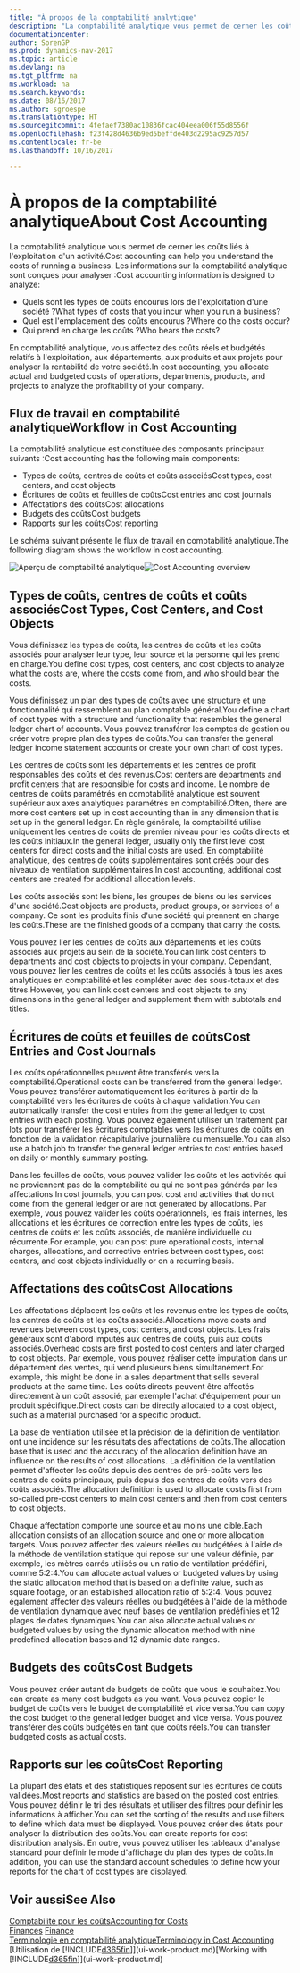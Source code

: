 ```yaml
---
title: "À propos de la comptabilité analytique"
description: "La comptabilité analytique vous permet de cerner les coûts liés à l'exploitation d'un activité."
documentationcenter: 
author: SorenGP
ms.prod: dynamics-nav-2017
ms.topic: article
ms.devlang: na
ms.tgt_pltfrm: na
ms.workload: na
ms.search.keywords: 
ms.date: 08/16/2017
ms.author: sgroespe
ms.translationtype: HT
ms.sourcegitcommit: 4fefaef7380ac10836fcac404eea006f55d8556f
ms.openlocfilehash: f23f428d4636b9ed5beffde403d2295ac9257d57
ms.contentlocale: fr-be
ms.lasthandoff: 10/16/2017

---
```

# <a name="about-cost-accounting"></a><span data-ttu-id="12b3c-103">À propos de la comptabilité analytique</span><span class="sxs-lookup"><span data-stu-id="12b3c-103">About Cost Accounting</span></span>
<span data-ttu-id="12b3c-104">La comptabilité analytique vous permet de cerner les coûts liés à l'exploitation d'un activité.</span><span class="sxs-lookup"><span data-stu-id="12b3c-104">Cost accounting can help you understand the costs of running a business.</span></span> <span data-ttu-id="12b3c-105">Les informations sur la comptabilité analytique sont conçues pour analyser :</span><span class="sxs-lookup"><span data-stu-id="12b3c-105">Cost accounting information is designed to analyze:</span></span>  

-   <span data-ttu-id="12b3c-106">Quels sont les types de coûts encourus lors de l'exploitation d'une société ?</span><span class="sxs-lookup"><span data-stu-id="12b3c-106">What types of costs that you incur when you run a business?</span></span>  
-   <span data-ttu-id="12b3c-107">Quel est l'emplacement des coûts encourus ?</span><span class="sxs-lookup"><span data-stu-id="12b3c-107">Where do the costs occur?</span></span>  
-   <span data-ttu-id="12b3c-108">Qui prend en charge les coûts ?</span><span class="sxs-lookup"><span data-stu-id="12b3c-108">Who bears the costs?</span></span>  

<span data-ttu-id="12b3c-109">En comptabilité analytique, vous affectez des coûts réels et budgétés relatifs à l'exploitation, aux départements, aux produits et aux projets pour analyser la rentabilité de votre société.</span><span class="sxs-lookup"><span data-stu-id="12b3c-109">In cost accounting, you allocate actual and budgeted costs of operations, departments, products, and projects to analyze the profitability of your company.</span></span>  

## <a name="workflow-in-cost-accounting"></a><span data-ttu-id="12b3c-110">Flux de travail en comptabilité analytique</span><span class="sxs-lookup"><span data-stu-id="12b3c-110">Workflow in Cost Accounting</span></span>  
<span data-ttu-id="12b3c-111">La comptabilité analytique est constituée des composants principaux suivants :</span><span class="sxs-lookup"><span data-stu-id="12b3c-111">Cost accounting has the following main components:</span></span>  

-   <span data-ttu-id="12b3c-112">Types de coûts, centres de coûts et coûts associés</span><span class="sxs-lookup"><span data-stu-id="12b3c-112">Cost types, cost centers, and cost objects</span></span>  
-   <span data-ttu-id="12b3c-113">Écritures de coûts et feuilles de coûts</span><span class="sxs-lookup"><span data-stu-id="12b3c-113">Cost entries and cost journals</span></span>  
-   <span data-ttu-id="12b3c-114">Affectations des coûts</span><span class="sxs-lookup"><span data-stu-id="12b3c-114">Cost allocations</span></span>  
-   <span data-ttu-id="12b3c-115">Budgets des coûts</span><span class="sxs-lookup"><span data-stu-id="12b3c-115">Cost budgets</span></span>
-   <span data-ttu-id="12b3c-116">Rapports sur les coûts</span><span class="sxs-lookup"><span data-stu-id="12b3c-116">Cost reporting</span></span>  

<span data-ttu-id="12b3c-117">Le schéma suivant présente le flux de travail en comptabilité analytique.</span><span class="sxs-lookup"><span data-stu-id="12b3c-117">The following diagram shows the workflow in cost accounting.</span></span>  

<span data-ttu-id="12b3c-118">![Aperçu de comptabilité analytique](media/costaccountingoverview.png "CostAccountingOverview")</span><span class="sxs-lookup"><span data-stu-id="12b3c-118">![Cost Accounting overview](media/costaccountingoverview.png "CostAccountingOverview")</span></span>  

## <a name="cost-types-cost-centers-and-cost-objects"></a><span data-ttu-id="12b3c-119">Types de coûts, centres de coûts et coûts associés</span><span class="sxs-lookup"><span data-stu-id="12b3c-119">Cost Types, Cost Centers, and Cost Objects</span></span>  
<span data-ttu-id="12b3c-120">Vous définissez les types de coûts, les centres de coûts et les coûts associés pour analyser leur type, leur source et la personne qui les prend en charge.</span><span class="sxs-lookup"><span data-stu-id="12b3c-120">You define cost types, cost centers, and cost objects to analyze what the costs are, where the costs come from, and who should bear the costs.</span></span>  

<span data-ttu-id="12b3c-121">Vous définissez un plan des types de coûts avec une structure et une fonctionnalité qui ressemblent au plan comptable général.</span><span class="sxs-lookup"><span data-stu-id="12b3c-121">You define a chart of cost types with a structure and functionality that resembles the general ledger chart of accounts.</span></span> <span data-ttu-id="12b3c-122">Vous pouvez transférer les comptes de gestion ou créer votre propre plan des types de coûts.</span><span class="sxs-lookup"><span data-stu-id="12b3c-122">You can transfer the general ledger income statement accounts or create your own chart of cost types.</span></span>  

<span data-ttu-id="12b3c-123">Les centres de coûts sont les départements et les centres de profit responsables des coûts et des revenus.</span><span class="sxs-lookup"><span data-stu-id="12b3c-123">Cost centers are departments and profit centers that are responsible for costs and income.</span></span> <span data-ttu-id="12b3c-124">Le nombre de centres de coûts paramétrés en comptabilité analytique est souvent supérieur aux axes analytiques paramétrés en comptabilité.</span><span class="sxs-lookup"><span data-stu-id="12b3c-124">Often, there are more cost centers set up in cost accounting than in any dimension that is set up in the general ledger.</span></span> <span data-ttu-id="12b3c-125">En règle générale, la comptabilité utilise uniquement les centres de coûts de premier niveau pour les coûts directs et les coûts initiaux.</span><span class="sxs-lookup"><span data-stu-id="12b3c-125">In the general ledger, usually only the first level cost centers for direct costs and the initial costs are used.</span></span> <span data-ttu-id="12b3c-126">En comptabilité analytique, des centres de coûts supplémentaires sont créés pour des niveaux de ventilation supplémentaires.</span><span class="sxs-lookup"><span data-stu-id="12b3c-126">In cost accounting, additional cost centers are created for additional allocation levels.</span></span>  

<span data-ttu-id="12b3c-127">Les coûts associés sont les biens, les groupes de biens ou les services d'une société.</span><span class="sxs-lookup"><span data-stu-id="12b3c-127">Cost objects are products, product groups, or services of a company.</span></span> <span data-ttu-id="12b3c-128">Ce sont les produits finis d'une société qui prennent en charge les coûts.</span><span class="sxs-lookup"><span data-stu-id="12b3c-128">These are the finished goods of a company that carry the costs.</span></span>  

<span data-ttu-id="12b3c-129">Vous pouvez lier les centres de coûts aux départements et les coûts associés aux projets au sein de la société.</span><span class="sxs-lookup"><span data-stu-id="12b3c-129">You can link cost centers to departments and cost objects to projects in your company.</span></span> <span data-ttu-id="12b3c-130">Cependant, vous pouvez lier les centres de coûts et les coûts associés à tous les axes analytiques en comptabilité et les compléter avec des sous-totaux et des titres.</span><span class="sxs-lookup"><span data-stu-id="12b3c-130">However, you can link cost centers and cost objects to any dimensions in the general ledger and supplement them with subtotals and titles.</span></span>  

## <a name="cost-entries-and-cost-journals"></a><span data-ttu-id="12b3c-131">Écritures de coûts et feuilles de coûts</span><span class="sxs-lookup"><span data-stu-id="12b3c-131">Cost Entries and Cost Journals</span></span>  
<span data-ttu-id="12b3c-132">Les coûts opérationnelles peuvent être transférés vers la comptabilité.</span><span class="sxs-lookup"><span data-stu-id="12b3c-132">Operational costs can be transferred from the general ledger.</span></span> <span data-ttu-id="12b3c-133">Vous pouvez transférer automatiquement les écritures à partir de la comptabilité vers les écritures de coûts à chaque validation.</span><span class="sxs-lookup"><span data-stu-id="12b3c-133">You can automatically transfer the cost entries from the general ledger to cost entries with each posting.</span></span> <span data-ttu-id="12b3c-134">Vous pouvez également utiliser un traitement par lots pour transférer les écritures comptables vers les écritures de coûts en fonction de la validation récapitulative journalière ou mensuelle.</span><span class="sxs-lookup"><span data-stu-id="12b3c-134">You can also use a batch job to transfer the general ledger entries to cost entries based on daily or monthly summary posting.</span></span>  

<span data-ttu-id="12b3c-135">Dans les feuilles de coûts, vous pouvez valider les coûts et les activités qui ne proviennent pas de la comptabilité ou qui ne sont pas générés par les affectations.</span><span class="sxs-lookup"><span data-stu-id="12b3c-135">In cost journals, you can post cost and activities that do not come from the general ledger or are not generated by allocations.</span></span> <span data-ttu-id="12b3c-136">Par exemple, vous pouvez valider les coûts opérationnels, les frais internes, les allocations et les écritures de correction entre les types de coûts, les centres de coûts et les coûts associés, de manière individuelle ou récurrente.</span><span class="sxs-lookup"><span data-stu-id="12b3c-136">For example, you can post pure operational costs, internal charges, allocations, and corrective entries between cost types, cost centers, and cost objects individually or on a recurring basis.</span></span>  

## <a name="cost-allocations"></a><span data-ttu-id="12b3c-137">Affectations des coûts</span><span class="sxs-lookup"><span data-stu-id="12b3c-137">Cost Allocations</span></span>  
<span data-ttu-id="12b3c-138">Les affectations déplacent les coûts et les revenus entre les types de coûts, les centres de coûts et les coûts associés.</span><span class="sxs-lookup"><span data-stu-id="12b3c-138">Allocations move costs and revenues between cost types, cost centers, and cost objects.</span></span> <span data-ttu-id="12b3c-139">Les frais généraux sont d'abord imputés aux centres de coûts, puis aux coûts associés.</span><span class="sxs-lookup"><span data-stu-id="12b3c-139">Overhead costs are first posted to cost centers and later charged to cost objects.</span></span> <span data-ttu-id="12b3c-140">Par exemple, vous pouvez réaliser cette imputation dans un département des ventes, qui vend plusieurs biens simultanément.</span><span class="sxs-lookup"><span data-stu-id="12b3c-140">For example, this might be done in a sales department that sells several products at the same time.</span></span> <span data-ttu-id="12b3c-141">Les coûts directs peuvent être affectés directement à un coût associé, par exemple l'achat d'équipement pour un produit spécifique.</span><span class="sxs-lookup"><span data-stu-id="12b3c-141">Direct costs can be directly allocated to a cost object, such as a material purchased for a specific product.</span></span>  

<span data-ttu-id="12b3c-142">La base de ventilation utilisée et la précision de la définition de ventilation ont une incidence sur les résultats des affectations de coûts.</span><span class="sxs-lookup"><span data-stu-id="12b3c-142">The allocation base that is used and the accuracy of the allocation definition have an influence on the results of cost allocations.</span></span> <span data-ttu-id="12b3c-143">La définition de la ventilation permet d'affecter les coûts depuis des centres de pré-coûts vers les centres de coûts principaux, puis depuis des centres de coûts vers des coûts associés.</span><span class="sxs-lookup"><span data-stu-id="12b3c-143">The allocation definition is used to allocate costs first from so-called pre-cost centers to main cost centers and then from cost centers to cost objects.</span></span>  

<span data-ttu-id="12b3c-144">Chaque affectation comporte une source et au moins une cible.</span><span class="sxs-lookup"><span data-stu-id="12b3c-144">Each allocation consists of an allocation source and one or more allocation targets.</span></span> <span data-ttu-id="12b3c-145">Vous pouvez affecter des valeurs réelles ou budgétées à l'aide de la méthode de ventilation statique qui repose sur une valeur définie, par exemple, les mètres carrés utilisés ou un ratio de ventilation prédéfini, comme 5:2:4.</span><span class="sxs-lookup"><span data-stu-id="12b3c-145">You can allocate actual values or budgeted values by using the static allocation method that is based on a definite value, such as square footage, or an established allocation ratio of 5:2:4.</span></span> <span data-ttu-id="12b3c-146">Vous pouvez également affecter des valeurs réelles ou budgétées à l'aide de la méthode de ventilation dynamique avec neuf bases de ventilation prédéfinies et 12 plages de dates dynamiques.</span><span class="sxs-lookup"><span data-stu-id="12b3c-146">You can also allocate actual values or budgeted values by using the dynamic allocation method with nine predefined allocation bases and 12 dynamic date ranges.</span></span>  

## <a name="cost-budgets"></a><span data-ttu-id="12b3c-147">Budgets des coûts</span><span class="sxs-lookup"><span data-stu-id="12b3c-147">Cost Budgets</span></span>  
<span data-ttu-id="12b3c-148">Vous pouvez créer autant de budgets de coûts que vous le souhaitez.</span><span class="sxs-lookup"><span data-stu-id="12b3c-148">You can create as many cost budgets as you want.</span></span> <span data-ttu-id="12b3c-149">Vous pouvez copier le budget de coûts vers le budget de comptabilité et vice versa.</span><span class="sxs-lookup"><span data-stu-id="12b3c-149">You can copy the cost budget to the general ledger budget and vice versa.</span></span> <span data-ttu-id="12b3c-150">Vous pouvez transférer des coûts budgétés en tant que coûts réels.</span><span class="sxs-lookup"><span data-stu-id="12b3c-150">You can transfer budgeted costs as actual costs.</span></span>  

## <a name="cost-reporting"></a><span data-ttu-id="12b3c-151">Rapports sur les coûts</span><span class="sxs-lookup"><span data-stu-id="12b3c-151">Cost Reporting</span></span>  
<span data-ttu-id="12b3c-152">La plupart des états et des statistiques reposent sur les écritures de coûts validées.</span><span class="sxs-lookup"><span data-stu-id="12b3c-152">Most reports and statistics are based on the posted cost entries.</span></span> <span data-ttu-id="12b3c-153">Vous pouvez définir le tri des résultats et utiliser des filtres pour définir les informations à afficher.</span><span class="sxs-lookup"><span data-stu-id="12b3c-153">You can set the sorting of the results and use filters to define which data must be displayed.</span></span> <span data-ttu-id="12b3c-154">Vous pouvez créer des états pour analyser la distribution des coûts.</span><span class="sxs-lookup"><span data-stu-id="12b3c-154">You can create reports for cost distribution analysis.</span></span> <span data-ttu-id="12b3c-155">En outre, vous pouvez utiliser les tableaux d'analyse standard pour définir le mode d'affichage du plan des types de coûts.</span><span class="sxs-lookup"><span data-stu-id="12b3c-155">In addition, you can use the standard account schedules to define how your reports for the chart of cost types are displayed.</span></span>  

## <a name="see-also"></a><span data-ttu-id="12b3c-156">Voir aussi</span><span class="sxs-lookup"><span data-stu-id="12b3c-156">See Also</span></span>  
 [<span data-ttu-id="12b3c-157">Comptabilité pour les coûts</span><span class="sxs-lookup"><span data-stu-id="12b3c-157">Accounting for Costs</span></span>](finance-manage-cost-accounting.md)  
 <span data-ttu-id="12b3c-158">[Finances](finance.md) </span><span class="sxs-lookup"><span data-stu-id="12b3c-158">[Finance](finance.md) </span></span>  
 [<span data-ttu-id="12b3c-159">Terminologie en comptabilité analytique</span><span class="sxs-lookup"><span data-stu-id="12b3c-159">Terminology in Cost Accounting</span></span>](finance-terminology-in-cost-accounting.md)  
 <span data-ttu-id="12b3c-160">[Utilisation de [!INCLUDE[d365fin](includes/d365fin_md.md)]](ui-work-product.md)</span><span class="sxs-lookup"><span data-stu-id="12b3c-160">[Working with [!INCLUDE[d365fin](includes/d365fin_md.md)]](ui-work-product.md)</span></span>

